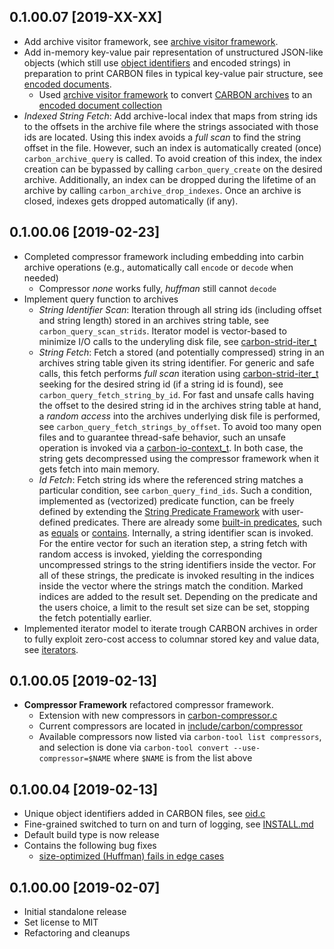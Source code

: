 ## 0.1.00.07 [2019-XX-XX]
- Add archive visitor framework, see [archive visitor framework](include/carbon/carbon-archive-visitor.h).
- Add in-memory key-value pair representation of unstructured JSON-like objects 
  (which still use [object identifiers](include/carbon/carbon-oid.h) and encoded strings) in preparation to 
  print CARBON files in typical key-value pair structure, see [encoded documents](include/carbon/carbon-encoded-doc.h).
    - Used [archive visitor framework](include/carbon/carbon-archive-visitor.h) to convert 
      [CARBON archives](include/carbon/carbon-archive.h) to an
      [encoded document collection](include/carbon/carbon-encoded-doc.h)
- *Indexed String Fetch*: Add archive-local index that maps from string ids to the offsets in the archive file where 
  the strings associated with those ids are located. Using this index avoids a *full scan* to find the string offset
  in the file. However, such an index is automatically created (once) `carbon_archive_query` is called. To
  avoid creation of this index, the index creation can be bypassed by calling `carbon_query_create` on the
  desired archive. Additionally, an index can be dropped during the lifetime of an archive by 
  calling `carbon_archive_drop_indexes`. Once an archive is closed, indexes gets dropped automatically (if any). 

## 0.1.00.06 [2019-02-23]
- Completed compressor framework including embedding into carbin archive operations 
  (e.g., automatically call <code>encode</code> or <code>decode</code> when needed)
    - Compressor _none_ works fully, _huffman_ still cannot <code>decode</code>
- Implement query function to archives
    - *String Identifier Scan*: Iteration through all string ids (including offset and string length) 
      stored in an archives string table, see <code>carbon_query_scan_strids</code>. Iterator model 
      is vector-based to minimize I/O calls to the underyling disk file, 
      see [carbon-strid-iter_t](include/carbon/carbon-strid-iter.h)
    - *String Fetch*: Fetch a stored (and potentially compressed) string in an archives string 
      table given its string identifier. For generic and safe calls, this fetch performs *full scan*
      iteration using [carbon-strid-iter_t](include/carbon/carbon-strid-iter.h) seeking for the desired
      string id (if a string id is found), see <code>carbon_query_fetch_string_by_id</code>. 
      For fast and unsafe calls having the offset to the desired string id in the archives string table 
      at hand, a _random access_ into the archives underlying disk file is performed, see
      <code>carbon_query_fetch_strings_by_offset</code>. To avoid too many open files and to guarantee 
      thread-safe behavior, such an unsafe operation is invoked via a 
      [carbon-io-context_t](include/carbon/carbon-io-context.h). In both case, the string
      gets decompressed using the compressor framework when it gets fetch into main memory.
  - *Id Fetch*: Fetch string ids where the referenced string matches a particular condition,
      see <code>carbon_query_find_ids</code>. Such a condition, implemented as (vectorized) predicate 
      function, can be freely defined by extending the [String Predicate Framework](include/carbon/carbon-string-pred.h) with
      user-defined predicates. There are already some [built-in predicates](include/carbon/string-pred),
      such as [equals](include/carbon/string-pred/carbon-string-pred-equals.h) or 
      [contains](include/carbon/string-pred/carbon-string-pred-contains.h). Internally, a string
      identifier scan is invoked. For the entire vector for such an iteration step, a string
      fetch with random access is invoked, yielding the corresponding uncompressed strings to the
      string identifiers inside the vector. For all of these strings, the predicate is invoked
      resulting in the indices inside the vector where the strings match the condition. Marked
      indices are added to the result set. Depending on the predicate and the users choice, a limit
      to the result set size can be set, stopping the fetch potentially earlier.
- Implemented iterator model to iterate trough CARBON archives in order to fully exploit zero-cost access
  to columnar stored key and value data, see [iterators](include/carbon/carbon-archive-iter.h). 

## 0.1.00.05 [2019-02-13]
- **Compressor Framework** refactored compressor framework. 
    - Extension with new compressors in [carbon-compressor.c](src/carbon/carbon-compressor.c)
    - Current compressors are located in [include/carbon/compressor](include/carbon/compressor)
    - Available compressors now listed via `carbon-tool list compressors`,
      and selection is done via `carbon-tool convert --use-compressor=$NAME` where 
      `$NAME` is from the list above 

## 0.1.00.04 [2019-02-13]
- Unique object identifiers added in CARBON files, see [oid.c](src/carbon/carbon-oid.c)
- Fine-grained switched to turn on and turn of logging, see [INSTALL.md](INSTALL.md)
- Default build type is now release
- Contains the following bug fixes 
    - [size-optimized (Huffman) fails in edge cases](https://github.com/protolabs/libcarbon/issues/1)

## 0.1.00.00 [2019-02-07]

- Initial standalone release
- Set license to MIT
- Refactoring and cleanups
